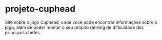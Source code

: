 # projeto-cuphead
Site sobre o jogo Cuphead, onde você pode encontrar informações sobre o jogo, além de poder montar o seu próprio ranking de dificuldade dos principais chefes.
